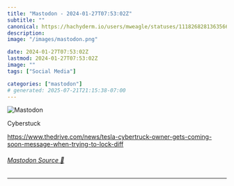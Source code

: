 ```yaml
---
title: "Mastodon - 2024-01-27T07:53:02Z"
subtitle: ""
canonical: https://hachyderm.io/users/mweagle/statuses/111826828136356677
description:
image: "/images/mastodon.png"

date: 2024-01-27T07:53:02Z
lastmod: 2024-01-27T07:53:02Z
image: ""
tags: ["Social Media"]

categories: ["mastodon"]
# generated: 2025-07-21T21:15:38-07:00
---
```

![Mastodon](/images/mastodon.png)

<p>Cyberstuck</p><p><a href="https://www.thedrive.com/news/tesla-cybertruck-owner-gets-coming-soon-message-when-trying-to-lock-diff" target="_blank" rel="nofollow noopener noreferrer" translate="no"><span class="invisible">https://www.</span><span class="ellipsis">thedrive.com/news/tesla-cybert</span><span class="invisible">ruck-owner-gets-coming-soon-message-when-trying-to-lock-diff</span></a></p>


###### [Mastodon Source 🐘](https://hachyderm.io/@mweagle/111826828136356677)

___

